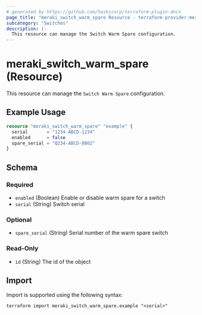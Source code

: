 ```yaml
---
# generated by https://github.com/hashicorp/terraform-plugin-docs
page_title: "meraki_switch_warm_spare Resource - terraform-provider-meraki"
subcategory: "Switches"
description: |-
  This resource can manage the Switch Warm Spare configuration.
---
```


# meraki_switch_warm_spare (Resource)

This resource can manage the `Switch Warm Spare` configuration.

## Example Usage

```terraform
resource "meraki_switch_warm_spare" "example" {
  serial       = "1234-ABCD-1234"
  enabled      = false
  spare_serial = "Q234-ABCD-0002"
}
```

<!-- schema generated by tfplugindocs -->
## Schema

### Required

- `enabled` (Boolean) Enable or disable warm spare for a switch
- `serial` (String) Switch serial

### Optional

- `spare_serial` (String) Serial number of the warm spare switch

### Read-Only

- `id` (String) The id of the object

## Import

Import is supported using the following syntax:

```shell
terraform import meraki_switch_warm_spare.example "<serial>"
```

